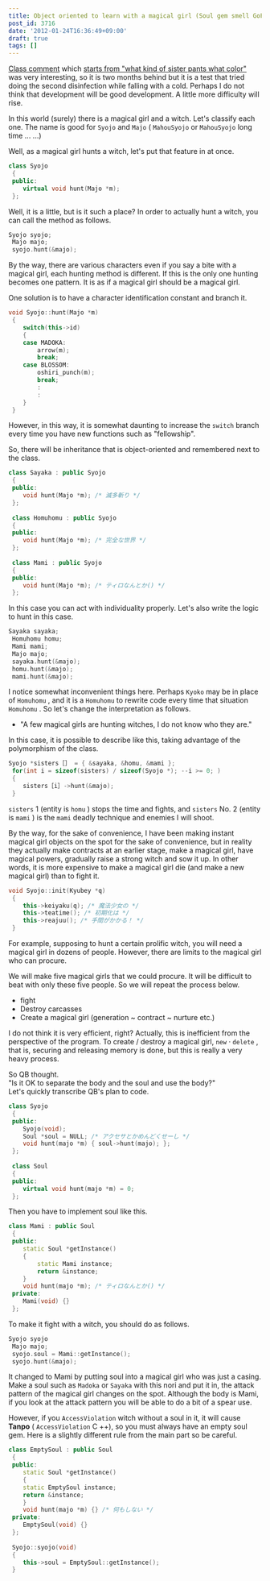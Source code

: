 ```yaml
---
title: Object oriented to learn with a magical girl (Soul gem smell GoF)
post_id: 3716
date: '2012-01-24T16:36:49+09:00'
draft: true
tags: []
---
```


[Class comment](http://b0r0nji.blogspot.com/2011/12/blog-post.html) which [starts from "what kind of sister pants what color"](http://b0r0nji.blogspot.com/2011/12/blog-post.html) was very interesting, so it is two months behind but it is a test that tried doing the second disinfection while falling with a cold. Perhaps I do not think that development will be good development. A little more difficulty will rise.

In this world (surely) there is a magical girl and a witch. Let's classify each one. The name is good for `Syojo` and `Majo` ( `MahouSyojo` or `MahouSyojo` long time ... ...)

Well, as a magical girl hunts a witch, let's put that feature in at once.

```C++
class Syojo 
 { 
 public: 
    virtual void hunt(Majo *m); 
 }; 

```

Well, it is a little, but is it such a place? In order to actually hunt a witch, you can call the method as follows.

```C++
Syojo syojo; 
 Majo majo; 
 syojo.hunt(&majo); 

```

By the way, there are various characters even if you say a bite with a magical girl, each hunting method is different. If this is the only one hunting becomes one pattern. It is as if a magical girl should be a magical girl.

One solution is to have a character identification constant and branch it.

```C++
void Syojo::hunt(Majo *m) 
 { 
    switch(this->id) 
    { 
    case MADOKA: 
        arrow(m); 
        break; 
    case BLOSSOM: 
        oshiri_punch(m); 
        break; 
        : 
        : 
    } 
 } 

```

However, in this way, it is somewhat daunting to increase the `switch` branch every time you have new functions such as "fellowship".

So, there will be inheritance that is object-oriented and remembered next to the class.

```C++
class Sayaka : public Syojo 
 { 
 public: 
    void hunt(Majo *m); /* 滅多斬り */ 
 }; 
 
 class Homuhomu : public Syojo 
 { 
 public: 
    void hunt(Majo *m); /* 完全な世界 */ 
 }; 
 
 class Mami : public Syojo 
 { 
 public: 
    void hunt(Majo *m); /* ティロなんとか() */ 
 }; 

```

In this case you can act with individuality properly. Let's also write the logic to hunt in this case.

```C++
Sayaka sayaka; 
 Homuhomu homu; 
 Mami mami; 
 Majo majo; 
 sayaka.hunt(&majo); 
 homu.hunt(&majo); 
 mami.hunt(&majo); 

```

I notice somewhat inconvenient things here. Perhaps `Kyoko` may be in place of `Homuhomu` , and it is a `Homuhomu` to rewrite code every time that situation `Homuhomu` . So let's change the interpretation as follows.

*   "A few magical girls are hunting witches, I do not know who they are."

In this case, it is possible to describe like this, taking advantage of the polymorphism of the class.

```C++
Syojo *sisters［］ = { &sayaka, &homu, &mami }; 
 for(int i = sizeof(sisters) / sizeof(Syojo *); --i >= 0; ) 
 { 
    sisters［i］->hunt(&majo); 
 } 

```

`sisters` 1 (entity is `homu` ) stops the time and fights, and `sisters` No. 2 (entity is `mami` ) is the `mami` deadly technique and enemies I will shoot.

By the way, for the sake of convenience, I have been making instant magical girl objects on the spot for the sake of convenience, but in reality they actually make contracts at an earlier stage, make a magical girl, have magical powers, gradually raise a strong witch and sow it up. In other words, it is more expensive to make a magical girl die (and make a new magical girl) than to fight it.

```C++
void Syojo::init(Kyubey *q) 
 { 
    this->keiyaku(q); /* 魔法少女の */ 
    this->teatime(); /* 初期化は */ 
    this->reajuu(); /* 手間がかかる！ */ 
 } 

```

For example, supposing to hunt a certain prolific witch, you will need a magical girl in dozens of people. However, there are limits to the magical girl who can procure.

We will make five magical girls that we could procure. It will be difficult to beat with only these five people. So we will repeat the process below.

*   fight
*   Destroy carcasses
*   Create a magical girl (generation ~ contract ~ nurture etc.)

I do not think it is very efficient, right? Actually, this is inefficient from the perspective of the program. To create / destroy a magical girl, `new` · `delete` , that is, securing and releasing memory is done, but this is really a very heavy process.

So QB thought.  
"Is it OK to separate the body and the soul and use the body?"  
Let's quickly transcribe QB's plan to code.

```C++
class Syojo 
 { 
 public: 
    Syojo(void); 
    Soul *soul = NULL; /* アクセサとかめんどくせーし */ 
    void hunt(majo *m) { soul->hunt(majo); }; 
 }; 
 
 class Soul 
 { 
 public: 
    virtual void hunt(majo *m) = 0; 
 }; 

```

Then you have to implement soul like this.

```C++
class Mami : public Soul 
 { 
 public: 
    static Soul *getInstance() 
    { 
        static Mami instance; 
        return &instance; 
    } 
    void hunt(majo *m); /* ティロなんとか() */ 
 private: 
    Mami(void) {} 
 }; 

```

To make it fight with a witch, you should do as follows.

```C++
Syojo syojo 
 Majo majo; 
 syojo.soul = Mami::getInstance(); 
 syojo.hunt(&majo); 

```

It changed to Mami by putting soul into a magical girl who was just a casing. Make a soul such as `Madoka` or `Sayaka` with this nori and put it in, the attack pattern of the magical girl changes on the spot. Although the body is Mami, if you look at the attack pattern you will be able to do a bit of a spear use.

However, if you `AccessViolation` witch without a soul in it, it will cause **Tanpo** ( `AccessViolation` C ++), so you must always have an empty soul gem. Here is a slightly different rule from the main part so be careful.

```C++
class EmptySoul : public Soul 
 { 
 public: 
    static Soul *getInstance() 
    { 
    static EmptySoul instance; 
    return &instance; 
    } 
    void hunt(majo *m) {} /* 何もしない */ 
 private: 
    EmptySoul(void) {} 
 }; 
 
 Syojo::syojo(void) 
 { 
    this->soul = EmptySoul::getInstance(); 
 } 

```
